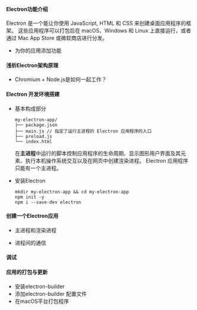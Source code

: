 #### Electron功能介绍

Electron 是一个能让你使用 JavaScript, HTML 和 CSS 来创建桌面应用程序的框架。 这些应用程序可以打包后在 macOS、Windows 和 Linux 上直接运行，或者通过 Mac App Store 或微软商店进行分发。

- 为你的应用添加功能

#### 浅析Electron架构原理

 - Chromium + Node.js是如何一起工作？

#### Electron 开发环境搭建

- 基本构成部分

  ```
  my-electron-app/
  ├── package.json
  ├── main.js // 指定了运行主进程的 Electron 应用程序的入口
  ├── preload.js
  └── index.html
  ```

  在**主进程**中运行的脚本控制应用程序的生命周期、显示图形用户界面及其元素、执行本机操作系统交互以及在网页中创建渲染进程。 Electron 应用程序只能有一个主进程。

 - 安装Electron

   ```
   mkdir my-electron-app && cd my-electron-app
   npm init -y
   npm i --save-dev electron
   ```

#### 创建一个Electron应用

- 主进程和渲染进程

 - 进程间的通信

#### 调试

#### 应用的打包与更新

- 安装electron-builder
- 添加electron-builder 配置文件
- 在macOS平台打包程序

